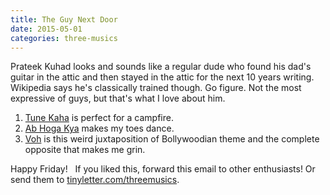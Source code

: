 ```yaml
---
title: The Guy Next Door
date: 2015-05-01
categories: three-musics
---
```


Prateek Kuhad looks and sounds like a regular dude who found his dad's guitar in the attic and then stayed in the attic for the next 10 years writing. Wikipedia says he's classically trained though. Go figure. Not the most expressive of guys, but that's what I love about him.

<ol>
	<li>
<a href="https://www.youtube.com/watch?v=7spFSj9XKfA">Tune Kaha</a> is perfect for a campfire.</li>
	<li>
<a href="https://www.youtube.com/watch?v=vCpEaBCd9xA">Ab Hoga Kya</a> makes my toes dance. </li>
	<li>
<a href="https://www.youtube.com/watch?v=cAg6Hr61vi8">Voh</a> is this weird juxtaposition of Bollywoodian theme and the complete opposite that makes me grin. </li>
</ol>
Happy Friday!
 
If you liked this, forward this email to other enthusiasts! Or send them to <a href="http://tinyletter.com/threemusics">tinyletter.com/threemusics</a>.
